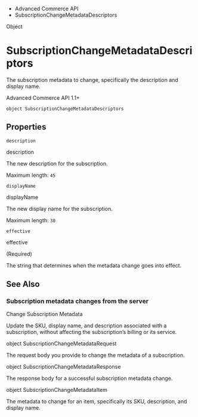 

- Advanced Commerce API
-  SubscriptionChangeMetadataDescriptors 

Object

# SubscriptionChangeMetadataDescriptors

The subscription metadata to change, specifically the description and display name.

Advanced Commerce API 1.1+

``` source
object SubscriptionChangeMetadataDescriptors
```

## Properties

`description`

description

The new description for the subscription.

Maximum length: `45`

`displayName`

displayName

The new display name for the subscription.

Maximum length: `30`

`effective`

effective

 (Required) 

The string that determines when the metadata change goes into effect.

## See Also

### Subscription metadata changes from the server

Change Subscription Metadata

Update the SKU, display name, and description associated with a subscription, without affecting the subscription’s billing or its service.

object SubscriptionChangeMetadataRequest

The request body you provide to change the metadata of a subscription.

object SubscriptionChangeMetadataResponse

The response body for a successful subscription metadata change.

object SubscriptionChangeMetadataItem

The metadata to change for an item, specifically its SKU, description, and display name.

